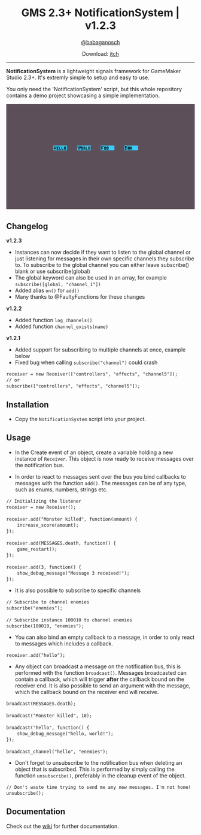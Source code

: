 <h1 align="center">GMS 2.3+ NotificationSystem | v1.2.3</h1>
<p align="center"><a href="https://twitter.com/Babaganosch">@babaganosch</a></p>
<p align="center">Download: <a href="https://babaganosch.itch.io/notificationsystem">itch</a></p>

---

**NotificationSystem** is a lightweight signals framework for GameMaker Studio 2.3+. It's extremly simple to setup and easy to use.

You only need the 'NotificationSystem' script, but this whole repository contains a demo project showcasing a simple implementation.

<p align="center">
  <img src="https://raw.githubusercontent.com/babaganosch/open_storage/master/notifications.gif">
</p>

## Changelog

**v1.2.3**
* Instances can now decide if they want to listen to the global channel or just listening for messages in their own specific channels they subscribe to. To subscribe to the global channel you can either leave subscribe() blank or use subscribe(global)
* The global keyword can also be used in an array, for example `subscribe([global, "channel_1"])`
* Added alias `on()` for `add()`
* Many thanks to @FaultyFunctions for these changes

**v1.2.2**
* Added function `log_channels()`
* Added function `channel_exists(name)`

**v1.2.1**
* Added support for subscribing to multiple channels at once, example below
* Fixed bug when calling `subscribe("channel")` could crash
```gml
receiver = new Receiver(["controllers", "effects", "channel5"]);
// or
subscribe(["controllers", "effects", "channel5"]);
```

## Installation

* Copy the `NotificationSystem` script into your project.

## Usage

* In the Create event of an object, create a variable holding a new instance of `Receiver`. This object is now ready to receive messages over the notification bus.

* In order to react to messages sent over the bus you bind callbacks to messages with the function `add()`. The messages can be of any type, such as enums, numbers, strings etc.

```gml
// Initializing the listener
receiver = new Receiver();

receiver.add("Monster killed", function(amount) {
    increase_score(amount);
});

receiver.add(MESSAGES.death, function() {
    game_restart();
});

receiver.add(3, function() {
    show_debug_message("Message 3 received!");
});
```

* It is also possible to subscribe to specific channels
```gml
// Subscribe to channel enemies
subscribe("enemies");

// Subscribe instance 100010 to channel enemies
subscribe(100010, "enemies");
```

* You can also bind an empty callback to a message, in order to only react to messages which includes a callback.

```gml
receiver.add("hello");
```

* Any object can broadcast a message on the notification bus, this is performed with the function `broadcast()`. Messages broadcasted can contain a callback, which will trigger **after** the callback bound on the receiver end. It is also possible to send an argument with the message, which the callback bound on the receiver end will receive.

```gml
broadcast(MESSAGES.death);

broadcast("Monster killed", 10);

broadcast("hello", function() {
    show_debug_message("hello, world!");
});

broadcast_channel("hello", "enemies");
```

* Don't forget to unsubscribe to the notification bus when deleting an object that is subscribed. This is performed by simply calling the function `unsubscribe()`, preferably in the cleanup event of the object.

```gml
// Don't waste time trying to send me any new messages. I'm not home!
unsubscribe();
```

## Documentation

Check out the [wiki](https://github.com/babaganosch/NotificationSystem/wiki) for further documentation.
